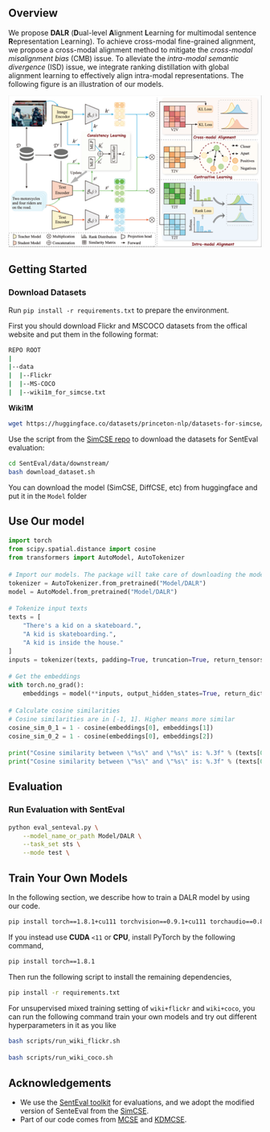 
## Overview

We propose **DALR** (**D**ual-level **A**lignment **L**earning for multimodal sentence **R**epresentation Learning). 
To achieve cross-modal fine-grained alignment, we propose a cross-modal alignment method to mitigate the *cross-modal misalignment bias* (CMB) issue.
To alleviate the *intra-modal semantic divergence* (ISD) issue, we integrate ranking distillation with global alignment learning to effectively align intra-modal representations.
The following figure is an illustration of our models.

![](figure/model.png)


## Getting Started

### Download Datasets 
Run `pip install -r requirements.txt` to prepare the environment.

First you should download Flickr and MSCOCO datasets from the offical website and put them in the following format:

```bash
REPO ROOT
|
|--data    
|  |--Flickr  
|  |--MS-COCO
|  |--wiki1m_for_simcse.txt
```

**Wiki1M**
```bash
wget https://huggingface.co/datasets/princeton-nlp/datasets-for-simcse/resolve/main/wiki1m_for_simcse.txt
```

Use the script from the [SimCSE repo](https://github.com/princeton-nlp/SimCSE) to download the datasets for SentEval evaluation:

```bash
cd SentEval/data/downstream/
bash download_dataset.sh
```

You can download the model (SimCSE, DiffCSE, etc) from huggingface and put it in the `Model` folder

## Use Our model
``` python
import torch
from scipy.spatial.distance import cosine
from transformers import AutoModel, AutoTokenizer

# Import our models. The package will take care of downloading the models from the google drives
tokenizer = AutoTokenizer.from_pretrained("Model/DALR")
model = AutoModel.from_pretrained("Model/DALR")

# Tokenize input texts
texts = [
    "There's a kid on a skateboard.",
    "A kid is skateboarding.",
    "A kid is inside the house."
]
inputs = tokenizer(texts, padding=True, truncation=True, return_tensors="pt")

# Get the embeddings
with torch.no_grad():
    embeddings = model(**inputs, output_hidden_states=True, return_dict=True).pooler_output

# Calculate cosine similarities
# Cosine similarities are in [-1, 1]. Higher means more similar
cosine_sim_0_1 = 1 - cosine(embeddings[0], embeddings[1])
cosine_sim_0_2 = 1 - cosine(embeddings[0], embeddings[2])

print("Cosine similarity between \"%s\" and \"%s\" is: %.3f" % (texts[0], texts[1], cosine_sim_0_1))
print("Cosine similarity between \"%s\" and \"%s\" is: %.3f" % (texts[0], texts[2], cosine_sim_0_2))

```
## Evaluation

### Run Evaluation with SentEval
```bash
python eval_senteval.py \
    --model_name_or_path Model/DALR \
    --task_set sts \
    --mode test \
```


## Train Your Own Models

In the following section, we describe how to train a DALR model by using our code.

```bash
pip install torch==1.8.1+cu111 torchvision==0.9.1+cu111 torchaudio==0.8.1 -f https://download.pytorch.org/whl/torch_stable.html
```

If you instead use **CUDA** `<11` or **CPU**, install PyTorch by the following command,

```bash
pip install torch==1.8.1
```

Then run the following script to install the remaining dependencies,

```bash
pip install -r requirements.txt
```
For unsupervised mixed training setting of `wiki+flickr` and `wiki+coco`, you can run the following command train your own models and try out different hyperparameters in it as you like
```bash
bash scripts/run_wiki_flickr.sh

bash scripts/run_wiki_coco.sh
```


## Acknowledgements

- We use the [SentEval toolkit](https://github.com/facebookresearch/SentEval) for evaluations, and we adopt the modified version of SenteEval from the [SimCSE](https://github.com/princeton-nlp/SimCSE). 
- Part of our code comes from [MCSE](https://github.com/uds-lsv/MCSE) and [KDMCSE](https://github.com/duyngtr16061999/KDMCSE).
